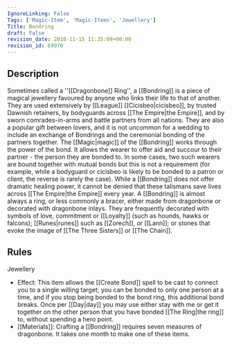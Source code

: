 ```yaml
---
IgnoreLinking: False
Tags: ['Magic-Item', 'Magic-Items', 'Jewellery']
Title: Bondring
draft: False
revision_date: 2018-11-15 11:35:09+00:00
revision_id: 69970
---
```


## Description
Sometimes called a ''[[Dragonbone]] Ring'', a [[Bondring]] is a piece of magical jewellery favoured by anyone who links their life to that of another. They are used extensively by [[League]] [[Cicisbeo|cicisbeo]], by trusted Dawnish retainers, by bodyguards across [[The Empire|the Empire]], and by sworn comrades-in-arms and battle partners from all nations. They are also a popular gift between lovers, and it is not uncommon for a wedding to include an exchange of Bondrings and the ceremonial bonding of the partners together. 
The [[Magic|magic]] of the [[Bondring]] works through the power of the bond. It allows the wearer to offer aid and succour to their partner - the person they are bonded to. In some cases, two such wearers are bound together with mutual bonds but this is not a requirement (for example, while a bodyguard or cicisbeo is likely to be bonded to a patron or client, the reverse is rarely the case). While a [[Bondring]] does not offer dramatic healing power, it cannot be denied that these talismans save lives across [[The Empire|the Empire]] every year. 
A [[Bondring]] is almost always a ring, or less commonly a bracer, either made from dragonbone or decorated with dragonbone inlays. They are frequently decorated with symbols of love, commitment or [[Loyalty]] (such as hounds, hawks or falcons); [[Runes|runes]] such as [[Zorech]], or [[Lann]]; or stones that evoke the image of [[The Three Sisters]] or [[The Chain]].
## Rules
Jewellery
* Effect: This item allows the [[Create Bond]] spell to be cast to connect you to a single willing target; you can be bonded to only one person at a time, and if you stop being bonded to the bond ring, this additional bond breaks. Once per [[Day|day]] you may use either stay with me or get it together on the other person that you have bonded [[The Ring|the ring]] to, without spending a hero point.
* [[Materials]]: Crafting a [[Bondring]] requires seven measures of dragonbone. It takes one month to make one of these items.